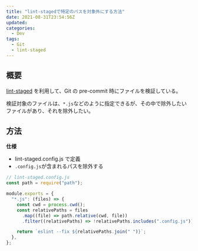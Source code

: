 ```yaml
---
title: "lint-stagedで特定のパスを対象外にする方法"
date: 2021-08-31T23:54:56Z
updated:
categories:
  - Dev
tags:
  - Git
  - lint-staged
---
```


## 概要

[lint-staged](https://github.com/okonet/lint-staged) を利用して、Git の pre-commit 時にファイルを検証している。

検証対象のファイルは、`*.js`などのように指定できるが、その中で除外したいファイルがあり、それを除外したい。

## 方法

**仕様**

- lint-staged.config.js で定義
- `.config.js`が含まれるパスを除外する

```js
// lint-staged.config.js
const path = require("path");

module.exports = {
  "*.js": (files) => {
    const cwd = process.cwd();
    const relativePaths = files
      .map((file) => path.relative(cwd, file))
      .filter((relativePaths) => !relativePaths.includes(".config.js"));

    return `eslint --fix ${relativePaths.join(" ")}`;
  },
};
```
